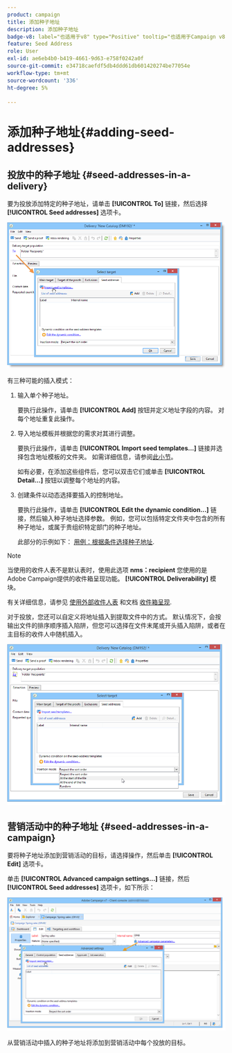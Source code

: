 ```yaml
---
product: campaign
title: 添加种子地址
description: 添加种子地址
badge-v8: label="也适用于v8" type="Positive" tooltip="也适用于Campaign v8"
feature: Seed Address
role: User
exl-id: ae6eb4b0-b419-4661-9d63-e758f0242a0f
source-git-commit: e34718caefdf5db4ddd61db601420274be77054e
workflow-type: tm+mt
source-wordcount: '336'
ht-degree: 5%

---
```


# 添加种子地址{#adding-seed-addresses}

## 投放中的种子地址 {#seed-addresses-in-a-delivery}

要为投放添加特定的种子地址，请单击 **[!UICONTROL To]** 链接，然后选择 **[!UICONTROL Seed addresses]** 选项卡。

![](assets/s_ncs_user_edit_del_addresses_tab.png)

有三种可能的插入模式：

1. 输入单个种子地址。

   要执行此操作，请单击 **[!UICONTROL Add]** 按钮并定义地址字段的内容。 对每个地址重复此操作。

1. 导入地址模板并根据您的需求对其进行调整。

   要执行此操作，请单击 **[!UICONTROL Import seed templates...]** 链接并选择包含地址模板的文件夹。 如需详细信息，请参阅[此小节](creating-seed-addresses.md#creating-seed-address-templates)。

   如有必要，在添加这些组件后，您可以双击它们或单击 **[!UICONTROL Detail...]** 按钮以调整每个地址的内容。

1. 创建条件以动态选择要插入的控制地址。

   要执行此操作，请单击 **[!UICONTROL Edit the dynamic condition...]** 链接，然后输入种子地址选择参数。 例如，您可以包括特定文件夹中包含的所有种子地址，或属于贵组织特定部门的种子地址。

   此部分的示例如下： [用例：根据条件选择种子地址](use-case-selecting-seed-addresses-on-criteria.md).

>[!NOTE]
>
>当使用的收件人表不是默认表时，使用此选项 **nms：recipient** 您使用的是Adobe Campaign提供的收件箱呈现功能。 **[!UICONTROL Deliverability]** 模块。
>
>有关详细信息，请参见 [使用外部收件人表](using-an-external-recipient-table.md) 和文档 [收件箱呈现](inbox-rendering.md).

对于投放，您还可以自定义将地址插入到提取文件中的方式。 默认情况下，会按输出文件的排序顺序插入陷阱，但您可以选择在文件末尾或开头插入陷阱，或者在主目标的收件人中随机插入。

![](assets/s_ncs_user_edit_del_addresses_sort.png)

## 营销活动中的种子地址 {#seed-addresses-in-a-campaign}

要将种子地址添加到营销活动的目标，请选择操作，然后单击 **[!UICONTROL Edit]** 选项卡。

单击 **[!UICONTROL Advanced campaign settings...]** 链接，然后 **[!UICONTROL Seed addresses]** 选项卡，如下所示：

![](assets/s_ncs_user_edit_op_addresses_tab.png)

从营销活动中插入的种子地址将添加到营销活动中每个投放的目标。
